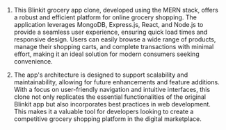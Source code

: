 1. This Blinkit grocery app clone, developed using the MERN stack, offers a robust and efficient platform for online grocery shopping. The application leverages MongoDB, Express.js, React, and Node.js to provide a seamless user experience, ensuring quick load times and responsive design. Users can easily browse a wide range of products, manage their shopping carts, and complete transactions with minimal effort, making it an ideal solution for modern consumers seeking convenience.

2. The app's architecture is designed to support scalability and maintainability, allowing for future enhancements and feature additions. With a focus on user-friendly navigation and intuitive interfaces, this clone not only replicates the essential functionalities of the original Blinkit app but also incorporates best practices in web development. This makes it a valuable tool for developers looking to create a competitive grocery shopping platform in the digital marketplace.
